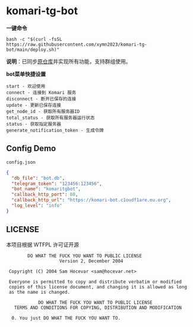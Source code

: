﻿# komari-tg-bot



**一键命令**



```
bash -c "$(curl -fsSL https://raw.githubusercontent.com/xymn2023/komari-tg-bot/main/deploy.sh)"
```



**说明**：已同步[原仓库](https://github.com/GenshinMinecraft/komari-tg-bot)并实现所有功能，支持群组使用。







**bot菜单快捷设置**

```
start - 欢迎使用
connect - 连接到 Komari 服务
disconnect - 断开已保存的连接
update - 更新已保存连接
get_node_id - 获取所有服务器ID
total_status - 获取所有服务器运行状态
status - 获取指定服务器
generate_notification_token - 生成令牌
```



## Config Demo

`config.json`
```json
{
  "db_file": "bot.db",
  "telegram_token": "123456:123456",
  "bot_name": "komaritgbot",
  "callback_http_port": 80,
  "callback_http_url": "https://komari-bot.c1oudf1are.eu.org",
  "log_level": "info"
}
```

## LICENSE

本项目根据 WTFPL 许可证开源

```
        DO WHAT THE FUCK YOU WANT TO PUBLIC LICENSE 
                    Version 2, December 2004 

 Copyright (C) 2004 Sam Hocevar <sam@hocevar.net> 

 Everyone is permitted to copy and distribute verbatim or modified 
 copies of this license document, and changing it is allowed as long 
 as the name is changed. 

            DO WHAT THE FUCK YOU WANT TO PUBLIC LICENSE 
   TERMS AND CONDITIONS FOR COPYING, DISTRIBUTION AND MODIFICATION 

  0. You just DO WHAT THE FUCK YOU WANT TO.

```

